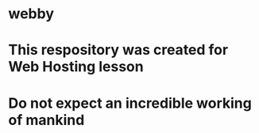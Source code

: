 # webby
# This respository was created for Web Hosting lesson
# Do not expect an incredible working of mankind
